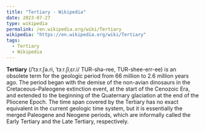 ```yaml
---
title: "Tertiary - Wikipedia"
date: 2023-07-27
type: wikipedia
permalink: /en.wikipedia.org/wiki/Tertiary
wikipedia: "https://en.wikipedia.org/wiki/Tertiary"
tags:
  - Tertiary
  - Wikipedia
---
```

**Tertiary** (/ˈtɜːr.ʃə.ri, ˈtɜːr.ʃiˌɛr.i/ TUR-shə-ree, TUR-shee-err-ee) is an obsolete term for the geologic period from 66 million to 2.6 million years ago. The period began with the demise of the non-avian dinosaurs in the Cretaceous–Paleogene extinction event, at the start of the Cenozoic Era, and extended to the beginning of the Quaternary glaciation at the end of the Pliocene Epoch. The time span covered by the Tertiary has no exact equivalent in the current geologic time system, but it is essentially the merged Paleogene and Neogene periods, which are informally called the Early Tertiary and the Late Tertiary, respectively.